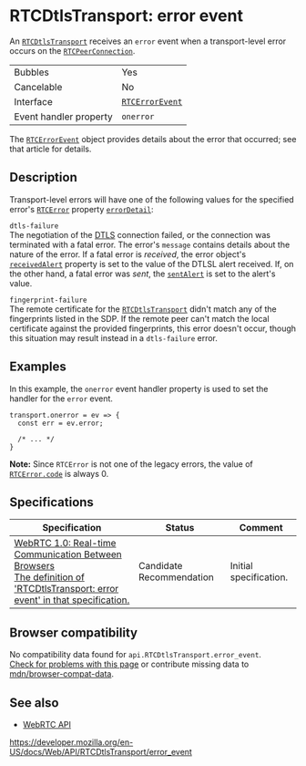 # RTCDtlsTransport: error event

An [`RTCDtlsTransport`](../rtcdtlstransport) receives an `error` event when a transport-level error occurs on the [`RTCPeerConnection`](../rtcpeerconnection).

<table><tbody><tr class="odd"><td>Bubbles</td><td>Yes</td></tr><tr class="even"><td>Cancelable</td><td>No</td></tr><tr class="odd"><td>Interface</td><td><a href="../rtcerrorevent"><code>RTCErrorEvent</code></a></td></tr><tr class="even"><td>Event handler property</td><td><span class="page-not-created"><code>onerror</code></span></td></tr></tbody></table>

The [`RTCErrorEvent`](../rtcerrorevent) object provides details about the error that occurred; see that article for details.

## Description

Transport-level errors will have one of the following values for the specified error's [`RTCError`](../rtcerror) property [`errorDetail`](../rtcerror/errordetail):

`dtls-failure`  
The negotiation of the [DTLS](https://developer.mozilla.org/en-US/docs/Glossary/DTLS) connection failed, or the connection was terminated with a fatal error. The error's <span class="page-not-created">`message`</span> contains details about the nature of the error. If a fatal error is _received_, the error object's [`receivedAlert`](../rtcerror/receivedalert) property is set to the value of the DTLSL alert received. If, on the other hand, a fatal error was _sent_, the [`sentAlert`](../rtcerror/sentalert) is set to the alert's value.

`fingerprint-failure`  
The remote certificate for the [`RTCDtlsTransport`](../rtcdtlstransport) didn't match any of the fingerprints listed in the SDP. If the remote peer can't match the local certificate against the provided fingerprints, this error doesn't occur, though this situation may result instead in a `dtls-failure` error.

## Examples

In this example, the <span class="page-not-created">`onerror`</span> event handler property is used to set the handler for the `error` event.

    transport.onerror = ev => {
      const err = ev.error;

      /* ... */
    }

**Note:** Since `RTCError` is not one of the legacy errors, the value of [`RTCError.code`](../domexception/code) is always 0.

## Specifications

<table><thead><tr class="header"><th>Specification</th><th>Status</th><th>Comment</th></tr></thead><tbody><tr class="odd"><td><a href="https://w3c.github.io/webrtc-pc/#dfn-rtcdtlstransport-error">WebRTC 1.0: Real-time Communication Between Browsers<br />
<span class="small">The definition of 'RTCDtlsTransport: error event' in that specification.</span></a></td><td><span class="spec-cr">Candidate Recommendation</span></td><td>Initial specification.</td></tr></tbody></table>

## Browser compatibility

No compatibility data found for `api.RTCDtlsTransport.error_event`.  
[Check for problems with this page](#on-github) or contribute missing data to [mdn/browser-compat-data](https://github.com/mdn/browser-compat-data).

## See also

- [WebRTC API](../webrtc_api)

<a href="https://developer.mozilla.org/en-US/docs/Web/API/RTCDtlsTransport/error_event" class="_attribution-link">https://developer.mozilla.org/en-US/docs/Web/API/RTCDtlsTransport/error_event</a>
